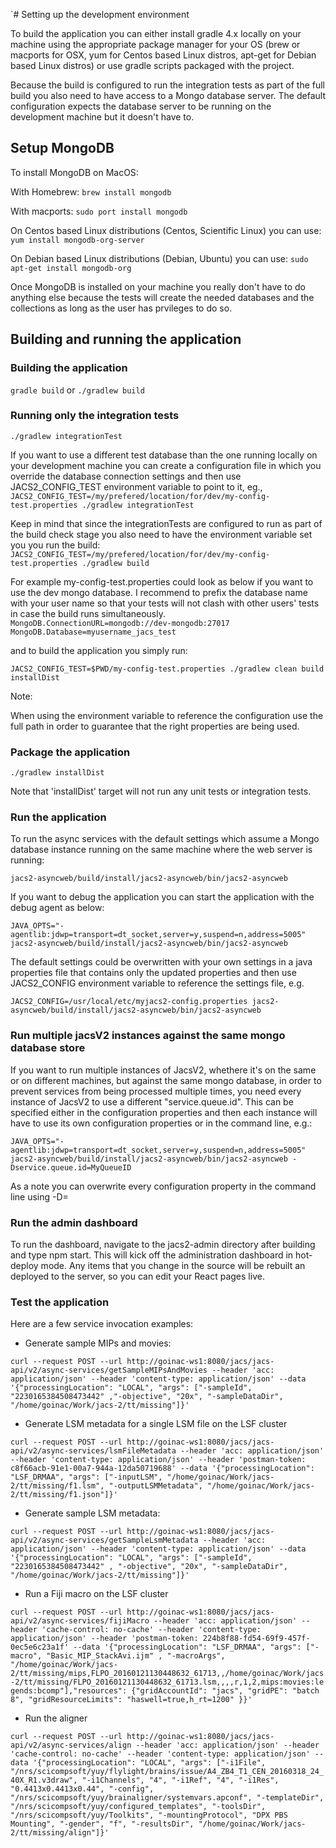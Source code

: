 `# Setting up the development environment

To build the application you can either install gradle 4.x locally on your machine using the appropriate package manager for your OS
(brew or macports for OSX, yum for Centos based Linux distros, apt-get for Debian based Linux distros) or use gradle scripts packaged
with the project.

Because the build is configured to run the integration tests as part of the full build you also need to have access to a Mongo
database server. The default configuration expects the database server to be running on the development machine but it doesn't have to.

## Setup MongoDB

To install MongoDB on MacOS:

With Homebrew:
`brew install mongodb`

With macports:
`sudo port install mongodb`

On Centos based Linux distributions (Centos, Scientific Linux) you can use:
`yum install mongodb-org-server`

On Debian based Linux distributions (Debian, Ubuntu) you can use:
`sudo apt-get install mongodb-org`

Once MongoDB is installed on your machine you really don't have to do anything else because the tests will create the needed databases and
the collections as long as the user has prvileges to do so.

## Building and running the application

### Building the application

`gradle build`
or
`./gradlew build`

### Running only the integration tests

`./gradlew integrationTest`

If you want to use a different test database than the one running locally on your development machine you can create a configuration file
in which you override the database connection settings and then use JACS2_CONFIG_TEST environment variable to point to it, eg.,
`JACS2_CONFIG_TEST=/my/prefered/location/for/dev/my-config-test.properties ./gradlew integrationTest`

Keep in mind that since the integrationTests are configured to run as part of the build check stage you also need to have the environment variable
set you you run the build:
`JACS2_CONFIG_TEST=/my/prefered/location/for/dev/my-config-test.properties ./gradlew build`

For example my-config-test.properties could look as below if you want to use the dev mongo database. I recommend to prefix the database name with your
user name so that your tests will not clash with other users' tests in case the build runs simultaneously.
`
MongoDB.ConnectionURL=mongodb://dev-mongodb:27017
MongoDB.Database=myusername_jacs_test
`

and to build the application you simply run:

`JACS2_CONFIG_TEST=$PWD/my-config-test.properties ./gradlew clean build installDist`

Note:

When using the environment variable to reference the configuration use the full path in order to guarantee that the right properties are being used.

### Package the application

`./gradlew installDist`

Note that 'installDist' target will not run any unit tests or integration tests.

### Run the application

To run the async services with the default settings which assume a Mongo database instance running on the same machine where the web server is running:

`jacs2-asyncweb/build/install/jacs2-asyncweb/bin/jacs2-asyncweb`

If you want to debug the application you can start the application with the debug agent as below:

`JAVA_OPTS="-agentlib:jdwp=transport=dt_socket,server=y,suspend=n,address=5005" jacs2-asyncweb/build/install/jacs2-asyncweb/bin/jacs2-asyncweb`

The default settings could be overwritten with your own settings in a java properties file that contains only the updated properties
and then use JACS2_CONFIG environment variable to reference the settings file, e.g.

`JACS2_CONFIG=/usr/local/etc/myjacs2-config.properties jacs2-asyncweb/build/install/jacs2-asyncweb/bin/jacs2-asyncweb`

### Run multiple jacsV2 instances against the same mongo database store

If you want to run multiple instances of JacsV2, whethere it's on the same or on different machines, but against the same mongo database, in order to prevent
services from being processed multiple times, you need every instance of JacsV2 to use a different "service.queue.id". This can be specified either in the configuration
properties and then each instance will have to use its own configuration properties or in the command line, e.g.:

`JAVA_OPTS="-agentlib:jdwp=transport=dt_socket,server=y,suspend=n,address=5005" jacs2-asyncweb/build/install/jacs2-asyncweb/bin/jacs2-asyncweb -Dservice.queue.id=MyQueueID`

As a note you can overwrite every configuration property in the command line using -D<propertyName>=<value>

### Run the admin dashboard

To run the dashboard, navigate to the jacs2-admin directory after building and type npm start.  This will kick off the administration dashboard in hot-deploy mode.
Any items that you change in the source will be rebuilt an deployed to the server, so you can edit your React pages live.

### Test the application

Here are a few service invocation examples:

* Generate sample MIPs and movies:

`
curl --request POST --url http://goinac-ws1:8080/jacs/jacs-api/v2/async-services/getSampleMIPsAndMovies --header 'acc: application/json' --header 'content-type: application/json' --data '{"processingLocation": "LOCAL", "args": ["-sampleId", "2230165384508473442" ,"-objective", "20x", "-sampleDataDir", "/home/goinac/Work/jacs-2/tt/missing"]}'
`

* Generate LSM metadata for a single LSM file on the LSF cluster

`
curl --request POST --url http://goinac-ws1:8080/jacs/jacs-api/v2/async-services/lsmFileMetadata --header 'acc: application/json' --header 'content-type: application/json' --header 'postman-token: c8f66acb-91e1-00a7-944a-12da50719688' --data '{"processingLocation": "LSF_DRMAA", "args": ["-inputLSM", "/home/goinac/Work/jacs-2/tt/missing/f1.lsm", "-outputLSMMetadata", "/home/goinac/Work/jacs-2/tt/missing/f1.json"]}'
`

* Generate sample LSM metadata:

`
curl --request POST --url http://goinac-ws1:8080/jacs/jacs-api/v2/async-services/getSampleLsmMetadata --header 'acc: application/json' --header 'content-type: application/json' --data '{"processingLocation": "LOCAL", "args": ["-sampleId", "2230165384508473442" , "-objective", "20x", "-sampleDataDir", "/home/goinac/Work/jacs-2/tt/missing"]}'
`

* Run a Fiji macro on the LSF cluster

`
curl --request POST --url http://goinac-ws1:8080/jacs/jacs-api/v2/async-services/fijiMacro --header 'acc: application/json' --header 'cache-control: no-cache' --header 'content-type: application/json' --header 'postman-token: 224b8f88-fd54-69f9-457f-0ec5e6c23a1f' --data '{"processingLocation": "LSF_DRMAA",	"args": ["-macro", "Basic_MIP_StackAvi.ijm" , "-macroArgs", "/home/goinac/Work/jacs-2/tt/missing/mips,FLPO_20160121130448632_61713,,/home/goinac/Work/jacs-2/tt/missing/FLPO_20160121130448632_61713.lsm,,,,r,1,2,mips:movies:legends:bcomp"],"resources": {"gridAccountId": "jacs", "gridPE": "batch 8", "gridResourceLimits": "haswell=true,h_rt=1200" }}'
`

* Run the aligner

`
curl --request POST --url http://goinac-ws1:8080/jacs/jacs-api/v2/async-services/align --header 'acc: application/json' --header 'cache-control: no-cache' --header 'content-type: application/json' --data '{"processingLocation": "LOCAL", "args": ["-i1File", "/nrs/scicompsoft/yuy/flylight/brains/issue/A4_ZB4_T1_CEN_20160318_24_40X_R1.v3draw", "-i1Channels", "4", "-i1Ref", "4", "-i1Res", "0.4413x0.4413x0.44", "-config", "/nrs/scicompsoft/yuy/brainaligner/systemvars.apconf", "-templateDir", "/nrs/scicompsoft/yuy/configured_templates", "-toolsDir", "/nrs/scicompsoft/yuy/Toolkits", "-mountingProtocol", "DPX PBS Mounting", "-gender", "f", "-resultsDir", "/home/goinac/Work/jacs-2/tt/missing/align"]}'
`
